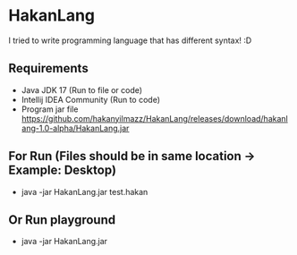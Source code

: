 # HakanLang
I tried to write  programming language that has different syntax! :D

## Requirements
* Java JDK 17 (Run to file or code)
* Intellij IDEA Community (Run to code)
* Program jar file https://github.com/hakanyilmazz/HakanLang/releases/download/hakanlang-1.0-alpha/HakanLang.jar

## For Run (Files should be in same location -> Example: Desktop)
* java -jar HakanLang.jar test.hakan
## Or Run playground
* java -jar HakanLang.jar
